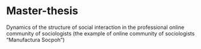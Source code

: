 # Master-thesis
Dynamics of the structure of social interaction in the professional online community of sociologists (the example of online community of sociologists “Manufactura Socpoh”)
